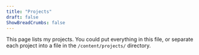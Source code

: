 ```yaml
---
title: "Projects"
draft: false
ShowBreadCrumbs: false
---
```


This page lists my projects. You could put everything in this file, or separate each project into a file in the `/content/projects/` directory.


